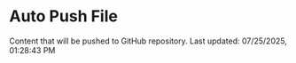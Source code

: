 # Auto Push File

Content that will be pushed to GitHub repository.
Last updated: 07/25/2025, 01:28:43 PM